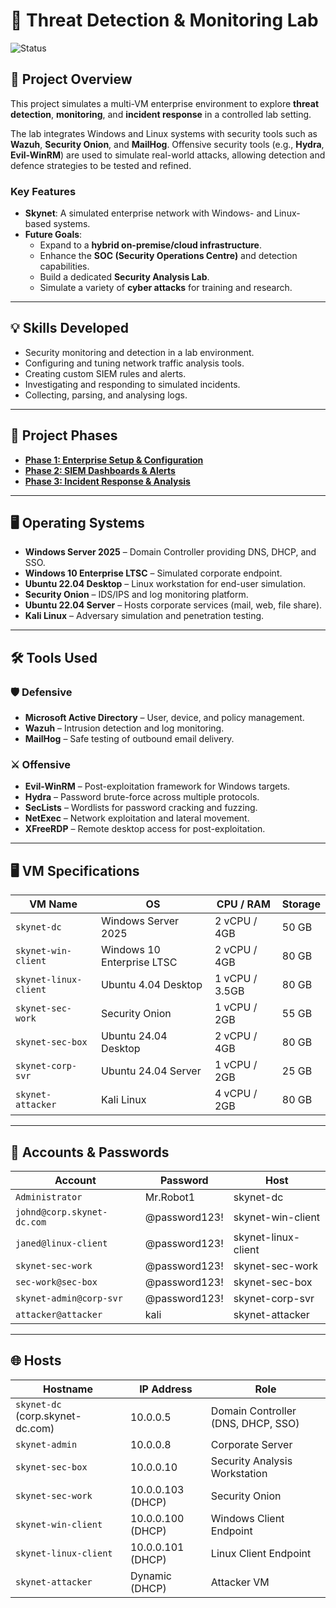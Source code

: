 # 🚨 Threat Detection & Monitoring Lab  
![Status](https://img.shields.io/badge/status-In%20Development-yellow)

## 📝 Project Overview  
This project simulates a multi-VM enterprise environment to explore **threat detection**, **monitoring**, and **incident response** in a controlled lab setting.  

The lab integrates Windows and Linux systems with security tools such as **Wazuh**, **Security Onion**, and **MailHog**. Offensive security tools (e.g., **Hydra**, **Evil-WinRM**) are used to simulate real-world attacks, allowing detection and defence strategies to be tested and refined.  

### Key Features
- **Skynet**: A simulated enterprise network with Windows- and Linux-based systems.  
- **Future Goals**:  
  - Expand to a **hybrid on-premise/cloud infrastructure**.  
  - Enhance the **SOC (Security Operations Centre)** and detection capabilities.  
  - Build a dedicated **Security Analysis Lab**.  
  - Simulate a variety of **cyber attacks** for training and research.  

---

## 💡 Skills Developed
- Security monitoring and detection in a lab environment.  
- Configuring and tuning network traffic analysis tools.  
- Creating custom SIEM rules and alerts.  
- Investigating and responding to simulated incidents.  
- Collecting, parsing, and analysing logs.  

---

## 📅 Project Phases

- [**Phase 1: Enterprise Setup & Configuration**](https://github.com/Genvarelli/Threat-Detection-Monitoring-Lab/tree/main/Phase%201%3A%20Enterprise%20Setup%20%26%20Configuration)  
- [**Phase 2: SIEM Dashboards & Alerts**](https://github.com/Genvarelli/Threat-Detection-Monitoring-Lab/tree/main/Phase%202%3A%20SIEM%20Alerts%20%26%20Dashboards)  
- [**Phase 3: Incident Response & Analysis**](https://github.com/Genvarelli/Threat-Detection-Monitoring-Lab/tree/main/Phase%203%3A%20Incident%20Response%20%26%20Analysis)  

---

## 🖥️ Operating Systems
- **Windows Server 2025** – Domain Controller providing DNS, DHCP, and SSO.  
- **Windows 10 Enterprise LTSC** – Simulated corporate endpoint.  
- **Ubuntu 22.04 Desktop** – Linux workstation for end-user simulation.  
- **Security Onion** – IDS/IPS and log monitoring platform.  
- **Ubuntu 22.04 Server** – Hosts corporate services (mail, web, file share).  
- **Kali Linux** – Adversary simulation and penetration testing.  

---

## 🛠️ Tools Used

### 🛡️ Defensive
- **Microsoft Active Directory** – User, device, and policy management.  
- **Wazuh** – Intrusion detection and log monitoring.  
- **MailHog** – Safe testing of outbound email delivery.  

### ⚔️ Offensive
- **Evil-WinRM** – Post-exploitation framework for Windows targets.  
- **Hydra** – Password brute-force across multiple protocols.  
- **SecLists** – Wordlists for password cracking and fuzzing.  
- **NetExec** – Network exploitation and lateral movement.  
- **XFreeRDP** – Remote desktop access for post-exploitation.  

---

## 🖥️ VM Specifications  

| VM Name               | OS                        | CPU / RAM     | Storage |
|-----------------------|---------------------------|---------------|---------|
| `skynet-dc`           | Windows Server 2025       | 2 vCPU / 4GB  | 50 GB   |
| `skynet-win-client`   | Windows 10 Enterprise LTSC| 2 vCPU / 4GB  | 80 GB   |
| `skynet-linux-client` | Ubuntu 4.04 Desktop      | 1 vCPU / 3.5GB| 80 GB   |
| `skynet-sec-work`     | Security Onion            | 1 vCPU / 2GB  | 55 GB   |
| `skynet-sec-box`      | Ubuntu 24.04 Desktop      | 2 vCPU / 4GB  | 80 GB   |
| `skynet-corp-svr`     | Ubuntu 24.04 Server       | 1 vCPU / 2GB  | 25 GB   |
| `skynet-attacker`     | Kali Linux                | 4 vCPU / 2GB  | 80 GB   |

---

## 🔑 Accounts & Passwords  

| Account                       | Password       | Host             |
|-------------------------------|----------------|------------------|
| `Administrator`               | Mr.Robot1      | skynet-dc        |
| `johnd@corp.skynet-dc.com`    | @password123!  | skynet-win-client|
| `janed@linux-client`          | @password123!  | skynet-linux-client|
| `skynet-sec-work`             | @password123!  | skynet-sec-work  |
| `sec-work@sec-box`            | @password123!  | skynet-sec-box   |
| `skynet-admin@corp-svr`       | @password123!  | skynet-corp-svr  |
| `attacker@attacker`           | kali           | skynet-attacker  |

---

## 🌐 Hosts  

| Hostname                        | IP Address         | Role                                |
|---------------------------------|--------------------|-------------------------------------|
| `skynet-dc` (corp.skynet-dc.com)| 10.0.0.5           | Domain Controller (DNS, DHCP, SSO) |
| `skynet-admin`                  | 10.0.0.8           | Corporate Server                   |
| `skynet-sec-box`                | 10.0.0.10          | Security Analysis Workstation      |
| `skynet-sec-work`               | 10.0.0.103 (DHCP)  | Security Onion                     |
| `skynet-win-client`             | 10.0.0.100 (DHCP)  | Windows Client Endpoint            |
| `skynet-linux-client`           | 10.0.0.101 (DHCP)  | Linux Client Endpoint              |
| `skynet-attacker`               | Dynamic (DHCP)     | Attacker VM                        |
